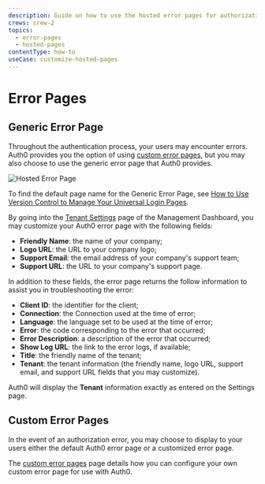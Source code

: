 ```yaml
---
description: Guide on how to use the hosted error pages for authorization error events
crews: crew-2
topics:
  - error-pages
  - hosted-pages
contentType: how-to
useCase: customize-hosted-pages
---
```


# Error Pages

## Generic Error Page

Throughout the authentication process, your users may encounter errors. Auth0 provides you the option of using [custom error pages](/hosted-pages/custom-error-pages), but you may also choose to use the generic error page that Auth0 provides.

![Hosted Error Page](/media/articles/hosted-pages/error-pages.png)

To find the default page name for the Generic Error Page, see [How to Use Version Control to Manage Your Universal Login Pages](/universal-login/version-control).

By going into the [Tenant Settings](${manage_url}/#/tenant/) page of the Management Dashboard, you may customize your Auth0 error page with the following fields:

* **Friendly Name**: the name of your company;
* **Logo URL**: the URL to your company logo;
* **Support Email**: the email address of your company's support team;
* **Support URL**: the URL to your company's support page.

In addition to these fields, the error page returns the follow information to assist you in troubleshooting the error:

* **Client ID**: the identifier for the client;
* **Connection**: the Connection used at the time of error;
* **Language**: the language set to be used at the time of error;
* **Error**: the code corresponding to the error that occurred;
* **Error Description**: a description of the error that occurred;
* **Show Log URL**: the link to the error logs, if available;
* **Title**: the friendly name of the tenant;
* **Tenant**: the tenant information (the friendly name, logo URL, support email, and support URL fields that you may customize).

Auth0 will display the **Tenant** information exactly as entered on the Settings page.

## Custom Error Pages

In the event of an authorization error, you may choose to display to your users either the default Auth0 error page or a customized error page.

The [custom error pages](/universal-login/custom-error-pages) page details how you can configure your own custom error page for use with Auth0.
